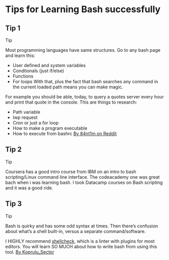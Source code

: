 # Tips for Learning Bash successfully

## Tip 1

> [!TIP]
> Most programming languages have same structures.
> Go to any bash page and learn this:
> - User defined and system variables
> - Condtionals (just if/else)
> - Functions
> - For loops
> With that, plus the fact that bash searches any command in the current loaded path means you can make magic.
>
> For example you should be able, today, to query a quotes server every hour and print that quote in the console. This are things to research:
> - Path variable
> - lwp request
> - Cron or just a for loop
> - How to make a program executable
> - How to execute from bashrc [By 84nt1m on Reddit](https://www.reddit.com/user/84nt1m/)

## Tip 2

> [!TIP]
> Coursera has a good intro course from IBM on an intro to bash scripting/Linux command line interface. The codeacademy one was great bach when i was learning bash. I took Datacamp courses on Bash scripting and it was a good ride.

## Tip 3

> [!TIP]
> Bash is quirky and has some odd syntax at times. Then there’s confusion about what’s a shell built-in, versus a separate command/software.
>
> I HIGHLY recommend [shellcheck](https://www.shellcheck.net/), which is a linter with plugins for most editors. You will learn SO MUCH about how to write bash from using this tool. [By Koprulu_Sector](https://www.reddit.com/user/koprulu_sector/)
